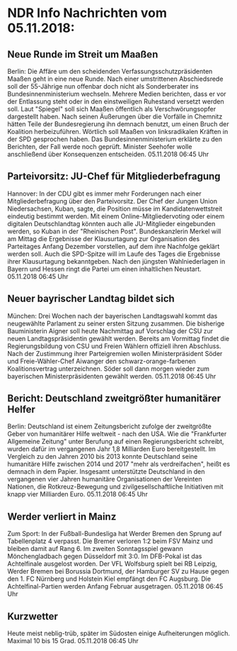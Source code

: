 # NDR Info Nachrichten vom 05.11.2018:


## Neue Runde im Streit um Maaßen
Berlin:	Die Affäre um den scheidenden Verfassungsschutzpräsidenten Maaßen geht in eine neue Runde. Nach einer umstrittenen Abschiedsrede soll der 55-Jährige nun offenbar doch nicht als Sonderberater ins Bundesinnenministerium wechseln. Mehrere Medien berichten, dass er vor der Entlassung steht oder in den einstweiligen Ruhestand versetzt werden soll. Laut "Spiegel" soll sich Maaßen öffentlich als Verschwörungsopfer dargestellt haben. Nach seinen Äußerungen über die Vorfälle in Chemnitz hätten Teile der Bundesregierung ihn demnach benutzt, um einen Bruch der Koalition herbeizuführen. Wörtlich soll Maaßen von linksradikalen Kräften in der SPD gesprochen haben. Das Bundesinnenministerium erklärte zu den Berichten, der Fall werde noch geprüft. Minister Seehofer wolle anschließend über Konsequenzen entscheiden. 05.11.2018 06:45 Uhr 

## Parteivorsitz: JU-Chef für Mitgliederbefragung
Hannover: In der CDU gibt es immer mehr Forderungen nach einer Mitgliederbefragung über den Parteivorsitz. Der Chef der Jungen Union Niedersachsen, Kuban, sagte, die Position müsse im Kandidatenwettstreit eindeutig bestimmt werden. Mit einem Online-Mitgliedervoting oder einem digitalen Deutschlandtag könnten auch alle JU-Mitglieder eingebunden werden, so Kuban in der "Rheinischen Post". Bundeskanzlerin Merkel will am Mittag die Ergebnisse der Klausurtagung zur Organisation des Parteitages Anfang Dezember vorstellen, auf dem ihre Nachfolge geklärt werden soll. Auch die SPD-Spitze will im Laufe des Tages die Ergebnisse ihrer Klausurtagung bekanntgeben. Nach den jüngsten Wahlniederlagen in Bayern und Hessen ringt die Partei um einen inhaltlichen Neustart. 05.11.2018 06:45 Uhr 

## Neuer bayrischer Landtag bildet sich
München: 	Drei Wochen nach der bayerischen Landtagswahl kommt das neugewählte Parlament zu seiner ersten Sitzung zusammen. Die bisherige Bauministerin Aigner soll heute Nachmittag auf Vorschlag der CSU zur neuen Landtagspräsidentin gewählt werden. Bereits am Vormittag findet die Regierungsbildung von CSU und Freien Wählern offiziell ihren Abschluss. Nach der Zustimmung ihrer Parteigremien wollen Ministerpräsident Söder und Freie-Wähler-Chef Aiwanger den schwarz-orange-farbenen Koalitionsvertrag unterzeichnen. Söder soll dann morgen wieder zum bayerischen Ministerpräsidenten gewählt werden. 05.11.2018 06:45 Uhr 

## Bericht: Deutschland zweitgrößter humanitärer Helfer
Berlin: 	Deutschland ist einem Zeitungsbericht zufolge der zweitgrößte Geber von humanitärer Hilfe weltweit - nach den USA. Wie die "Frankfurter Allgemeine Zeitung" unter Berufung auf einen Regierungsbericht schreibt, wurden dafür im vergangenen Jahr 1,8 Milliarden Euro bereitgestellt. Im Vergleich zu den Jahren 2010 bis 2013 konnte Deutschland seine humanitäre Hilfe zwischen 2014 und 2017 "mehr als verdreifachen", heißt es demnach in dem Papier. Insgesamt unterstützte Deutschland in den vergangenen vier Jahren humanitäre Organisationen der Vereinten Nationen, die Rotkreuz-Bewegung und zivilgesellschaftliche Initiativen mit knapp vier Milliarden Euro. 05.11.2018 06:45 Uhr 

## Werder verliert in Mainz
Zum Sport: In der Fußball-Bundesliga hat Werder Bremen den Sprung auf Tabellenplatz 4 verpasst. Die Bremer verloren 1:2 beim FSV Mainz und bleiben damit auf Rang 6. Im zweiten Sonntagsspiel gewann Mönchengladbach gegen Düsseldorf mit 3:0. Im DFB-Pokal ist das Achtelfinale ausgelost worden. Der VFL Wolfsburg spielt bei RB Leipzig, Werder Bremen bei Borussia Dortmund, der Hamburger SV zu Hause gegen den 1. FC Nürnberg und Holstein Kiel empfängt den FC Augsburg. Die Achtelfinal-Partien werden Anfang Februar ausgetragen. 05.11.2018 06:45 Uhr 

## Kurzwetter
Heute meist neblig-trüb, später im Südosten einige Aufheiterungen möglich. Maximal 10 bis 15 Grad. 05.11.2018 06:45 Uhr 
